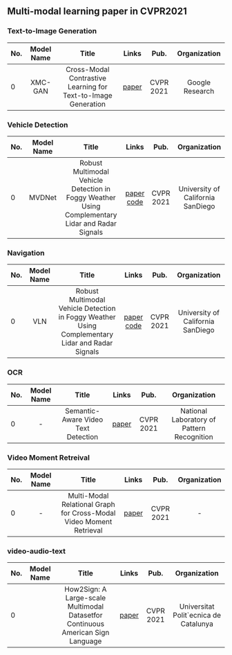 ## Multi-modal learning paper in CVPR2021

### Text-to-Image Generation
|No.  |Model Name |Title |Links |Pub. | Organization| 
|-----|:-----:|:-----:|:-----:|:--------:|:---:|
|0|XMC-GAN| Cross-Modal Contrastive Learning for Text-to-Image Generation | [paper](https://openaccess.thecvf.com/content/CVPR2021/html/Zhang_Cross-Modal_Contrastive_Learning_for_Text-to-Image_Generation_CVPR_2021_paper.html)| CVPR 2021 | Google Research|

### Vehicle Detection 
|No.  |Model Name |Title |Links |Pub. | Organization| 
|-----|:-----:|:-----:|:-----:|:--------:|:---:|
|0|MVDNet|Robust Multimodal Vehicle Detection in Foggy Weather Using Complementary Lidar and Radar Signals   |[paper](https://openaccess.thecvf.com/content/CVPR2021/papers/Qian_Robust_Multimodal_Vehicle_Detection_in_Foggy_Weather_Using_Complementary_Lidar_CVPR_2021_paper.pdf) [code](https://github.com/qiank10/MVDNet)| CVPR 2021 | University of California SanDiego |

### Navigation
|No.  |Model Name |Title |Links |Pub. | Organization| 
|-----|:-----:|:-----:|:-----:|:--------:|:---:|
|0|VLN|Robust Multimodal Vehicle Detection in Foggy Weather Using Complementary Lidar and Radar Signals   |[paper](https://openaccess.thecvf.com/content/CVPR2021/papers/Qian_Robust_Multimodal_Vehicle_Detection_in_Foggy_Weather_Using_Complementary_Lidar_CVPR_2021_paper.pdf) [code](https://github.com/qiank10/MVDNet)| CVPR 2021 | University of California SanDiego |



### OCR
|No.  |Model Name |Title |Links |Pub. | Organization| 
|-----|:-----:|:-----:|:-----:|:--------:|:---:|
|0|-|Semantic-Aware Video Text Detection |[paper](https://openaccess.thecvf.com/content/CVPR2021/papers/Feng_Semantic-Aware_Video_Text_Detection_CVPR_2021_paper.pdf) | CVPR 2021 | National Laboratory of Pattern Recognition |

### Video Moment Retreival
|No.  |Model Name |Title |Links |Pub. | Organization| 
|-----|:-----:|:-----:|:-----:|:--------:|:---:|
|0|-| Multi-Modal Relational Graph for Cross-Modal Video Moment Retrieval|[paper](https://openaccess.thecvf.com/content/CVPR2021/papers/Zeng_Multi-Modal_Relational_Graph_for_Cross-Modal_Video_Moment_Retrieval_CVPR_2021_paper.pdf) | CVPR 2021 | -|

### video-audio-text 
|No.  |Model Name |Title |Links |Pub. | Organization| 
|-----|:-----:|:-----:|:-----:|:--------:|:---:|
|0|| How2Sign: A Large-scale Multimodal Datasetfor Continuous American Sign Language|[paper](https://openaccess.thecvf.com/content/CVPR2021/papers/Duarte_How2Sign_A_Large-Scale_Multimodal_Dataset_for_Continuous_American_Sign_Language_CVPR_2021_paper.pdf) | CVPR 2021 | Universitat Polit`ecnica de Catalunya|

